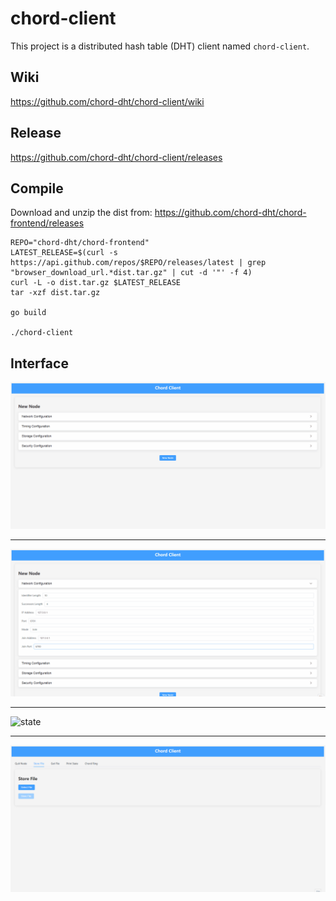 # chord-client

This project is a distributed hash table (DHT) client named `chord-client`.

## Wiki

<https://github.com/chord-dht/chord-client/wiki>

## Release

<https://github.com/chord-dht/chord-client/releases>

## Compile

Download and unzip the dist from: <https://github.com/chord-dht/chord-frontend/releases>

```shell
REPO="chord-dht/chord-frontend"
LATEST_RELEASE=$(curl -s https://api.github.com/repos/$REPO/releases/latest | grep "browser_download_url.*dist.tar.gz" | cut -d '"' -f 4)
curl -L -o dist.tar.gz $LATEST_RELEASE
tar -xzf dist.tar.gz

go build

./chord-client
```

## Interface

![new node create](pics/new_node_create.gif)

---

![new node join](pics/new_node_join.gif)

---

![state](pics/state.gif)

---

![file](pics/file.gif)

